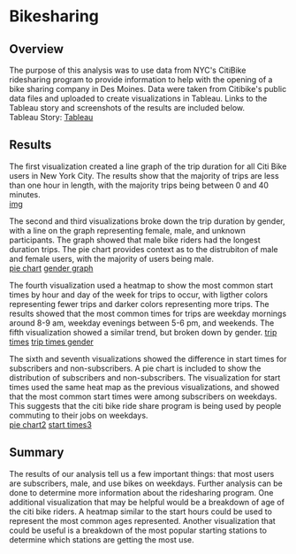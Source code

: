# Bikesharing
## Overview
The purpose of this analysis was to use data from NYC's CitiBike ridesharing program to provide information to help with the opening of a bike sharing company in Des Moines. Data were taken from Citibike's public data files and uploaded to create visualizations in Tableau. Links to the Tableau story and screenshots of the results are included below.  
Tableau Story: [Tableau](https://public.tableau.com/views/BikeSharingChallenge_16214816273560/Customers?:language=en&:useGuest=true&:display_count=y&:origin=viz_share_link)  


## Results
The first visualization created a line graph of the trip duration for all Citi Bike users in New York City. The results show that the majority of trips are less than one hour in length, with the majority trips being between 0 and 40 minutes.  
[img](Images/graph1.png)  

The second and third visualizations broke down the trip duration by gender, with a line on the graph representing female, male, and unknown participants. The graph showed that male bike riders had the longest duration trips. The pie chart provides context as to the distrubiton of male and female users, with the majority of users being male.  
[pie chart](Images/graph2.png)
[gender graph](Images/graph3.png)  

The fourth visualization used a heatmap to show the most common start times by hour and day of the week for trips to occur, with ligther colors representing fewer trips and darker colors representing more trips. The results showed that the most common times for trips are weekday mornings around 8-9 am, weekday evenings between 5-6 pm, and weekends. The fifth visualization showed a similar trend, but broken down by gender. 
[trip times](Images/graph4.png)
[trip times gender](Images/graph5.png)

The sixth and seventh visualizations showed the difference in start times for subscribers and non-subscribers. A pie chart is included to show the distribution of subscribers and non-subscribers. The visualization for start times used the same heat map as the previous visualizations, and showed that the most common start times were among subscribers on weekdays. This suggests that the citi bike ride share program is being used by people commuting to their jobs on weekdays.   
[pie chart2](Images/graph6.png)
[start times3](Images/graph7.png)

## Summary
The results of our analysis tell us a few important things: that most users are subscribers, male, and use bikes on weekdays. Further analysis can be done to determine more information about the ridesharing program. One additional visualization that may be helpful would be a breakdown of age of the citi bike riders. A heatmap similar to the start hours could be used to represent the most common ages represented. Another visualization that could be useful is a breakdown of the most popular starting stations to determine which stations are getting the most use. 
